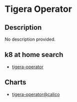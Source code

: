 # Tigera Operator

## Description

No description provided.

## k8 at home search

- [tigera-operator](https://nanne.dev/k8s-at-home-search/#/tigera-operator)

## Charts

- [tigera-operator@calico](https://projectcalico.docs.tigera.io/charts/)
